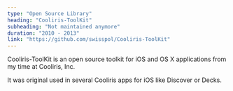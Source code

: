 ```yaml
---
type: "Open Source Library"
heading: "Cooliris-ToolKit"
subheading: "Not maintained anymore"
duration: "2010 - 2013"
link: "https://github.com/swisspol/Cooliris-ToolKit"
---
```


Cooliris-ToolKit is an open source toolkit for iOS and OS X applications from my time at Cooliris, Inc.

It was original used in several Cooliris apps for iOS like Discover or Decks.
